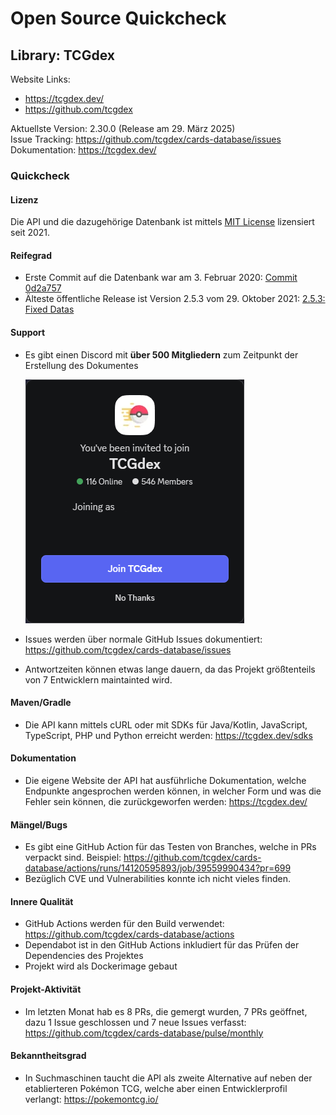 # Open Source Quickcheck

## Library: TCGdex

Website Links:

- <https://tcgdex.dev/>
- <https://github.com/tcgdex>

Aktuellste Version: 2.30.0 (Release am 29. März 2025)  
Issue Tracking: <https://github.com/tcgdex/cards-database/issues>  
Dokumentation: <https://tcgdex.dev/>  

### Quickcheck

#### Lizenz

Die API und die dazugehörige Datenbank ist mittels [MIT License](https://github.com/tcgdex/cards-database/blob/master/LICENSE) lizensiert seit 2021.

#### Reifegrad

- Erste Commit auf die Datenbank war am 3. Februar 2020: [Commit 0d2a757](https://github.com/tcgdex/cards-database/commit/0d2a757cae242abfdf567385d0b9a1ec3e84a485)
- Älteste öffentliche Release ist Version 2.5.3 vom 29. Oktober 2021: [2.5.3: Fixed Datas](https://github.com/tcgdex/cards-database/releases/tag/2.5.3)

#### Support

- Es gibt einen Discord mit **über 500 Mitgliedern** zum Zeitpunkt der Erstellung des Dokumentes

    ![Discord](assets/discord.png)

- Issues werden über normale GitHub Issues dokumentiert: <https://github.com/tcgdex/cards-database/issues>
- Antwortzeiten können etwas lange dauern, da das Projekt größtenteils von 7 Entwicklern maintainted wird.

#### Maven/Gradle

- Die API kann mittels cURL oder mit SDKs für Java/Kotlin, JavaScript, TypeScript, PHP und Python erreicht werden: <https://tcgdex.dev/sdks>

#### Dokumentation

- Die eigene Website der API hat ausführliche Dokumentation, welche Endpunkte angesprochen werden können, in welcher Form und was die Fehler sein können, die zurückgeworfen werden: <https://tcgdex.dev/>

#### Mängel/Bugs

- Es gibt eine GitHub Action für das Testen von Branches, welche in PRs verpackt sind. Beispiel: <https://github.com/tcgdex/cards-database/actions/runs/14120595893/job/39559990434?pr=699>
- Bezüglich CVE und Vulnerabilities konnte ich nicht vieles finden.

#### Innere Qualität

- GitHub Actions werden für den Build verwendet: <https://github.com/tcgdex/cards-database/actions>
- Dependabot ist in den GitHub Actions inkludiert für das Prüfen der Dependencies des Projektes
- Projekt wird als Dockerimage gebaut

#### Projekt-Aktivität

- Im letzten Monat hab es 8 PRs, die gemergt wurden, 7 PRs geöffnet, dazu 1 Issue geschlossen und 7 neue Issues verfasst: <https://github.com/tcgdex/cards-database/pulse/monthly>

#### Bekanntheitsgrad

- In Suchmaschinen taucht die API als zweite Alternative auf neben der etablierteren Pokémon TCG, welche aber einen Entwicklerprofil verlangt: <https://pokemontcg.io/>

